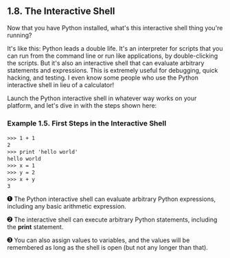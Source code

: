 

1.8. The Interactive Shell
--------------------------

Now that you have Python installed, what's this interactive shell thing
you're running?

It's like this: Python leads a double life. It's an interpreter for
scripts that you can run from the command line or run like applications,
by double-clicking the scripts. But it's also an interactive shell that
can evaluate arbitrary statements and expressions. This is extremely
useful for debugging, quick hacking, and testing. I even know some
people who use the Python interactive shell in lieu of a calculator!

Launch the Python interactive shell in whatever way works on your
platform, and let's dive in with the steps shown here:

### Example 1.5. First Steps in the Interactive Shell

    >>> 1 + 1               
    2
    >>> print 'hello world' 
    hello world
    >>> x = 1               
    >>> y = 2
    >>> x + y
    3



[![1](../images/callouts/1.png)](#install.shell.1.1) The Python interactive shell can evaluate arbitrary Python expressions, including any basic arithmetic expression. 

[![2](../images/callouts/2.png)](#install.shell.1.2) The interactive shell can execute arbitrary Python statements, including the **print** statement. 

[![3](../images/callouts/3.png)](#install.shell.1.3) You can also assign values to variables, and the values will be remembered as long as the shell is open (but not any longer than that). 

  

